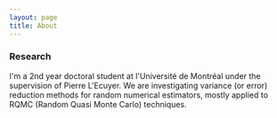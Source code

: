 ```yaml
---
layout: page
title: About
---
```

### Research
I'm a 2nd year doctoral student at l'Université de Montréal under the supervision of Pierre L'Ecuyer. We are investigating variance (or error) reduction methods for random numerical estimators, mostly applied to RQMC (Random Quasi Monte Carlo) techniques.